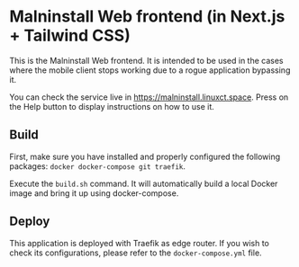 # Malninstall Web frontend (in Next.js + Tailwind CSS)  

This is the Malninstall Web frontend. It is intended to be used in the cases where the mobile client stops working due to a rogue application bypassing it.  

You can check the service live in https://malninstall.linuxct.space. Press on the Help button to display instructions on how to use it.  

## Build  

First, make sure you have installed and properly configured the following packages: `docker docker-compose git traefik`.  

Execute the `build.sh` command. It will automatically build a local Docker image and bring it up using docker-compose.  

## Deploy  

This application is deployed with Traefik as edge router. If you wish to check its configurations, please refer to the `docker-compose.yml` file.  